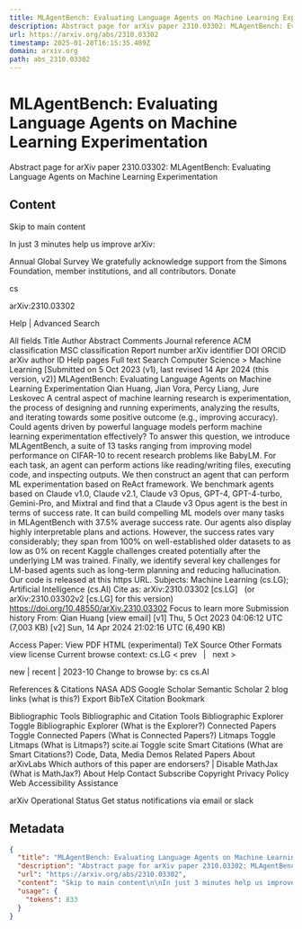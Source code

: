 ```yaml
---
title: MLAgentBench: Evaluating Language Agents on Machine Learning Experimentation
description: Abstract page for arXiv paper 2310.03302: MLAgentBench: Evaluating Language Agents on Machine Learning Experimentation
url: https://arxiv.org/abs/2310.03302
timestamp: 2025-01-20T16:15:35.489Z
domain: arxiv.org
path: abs_2310.03302
---
```


# MLAgentBench: Evaluating Language Agents on Machine Learning Experimentation


Abstract page for arXiv paper 2310.03302: MLAgentBench: Evaluating Language Agents on Machine Learning Experimentation


## Content

Skip to main content

In just 3 minutes help us improve arXiv:

Annual Global Survey
We gratefully acknowledge support from the Simons Foundation, member institutions, and all contributors.
Donate
>
cs
>
arXiv:2310.03302

Help | Advanced Search

All fields
Title
Author
Abstract
Comments
Journal reference
ACM classification
MSC classification
Report number
arXiv identifier
DOI
ORCID
arXiv author ID
Help pages
Full text
Search
Computer Science > Machine Learning
[Submitted on 5 Oct 2023 (v1), last revised 14 Apr 2024 (this version, v2)]
MLAgentBench: Evaluating Language Agents on Machine Learning Experimentation
Qian Huang, Jian Vora, Percy Liang, Jure Leskovec
A central aspect of machine learning research is experimentation, the process of designing and running experiments, analyzing the results, and iterating towards some positive outcome (e.g., improving accuracy). Could agents driven by powerful language models perform machine learning experimentation effectively? To answer this question, we introduce MLAgentBench, a suite of 13 tasks ranging from improving model performance on CIFAR-10 to recent research problems like BabyLM. For each task, an agent can perform actions like reading/writing files, executing code, and inspecting outputs. We then construct an agent that can perform ML experimentation based on ReAct framework. We benchmark agents based on Claude v1.0, Claude v2.1, Claude v3 Opus, GPT-4, GPT-4-turbo, Gemini-Pro, and Mixtral and find that a Claude v3 Opus agent is the best in terms of success rate. It can build compelling ML models over many tasks in MLAgentBench with 37.5% average success rate. Our agents also display highly interpretable plans and actions. However, the success rates vary considerably; they span from 100% on well-established older datasets to as low as 0% on recent Kaggle challenges created potentially after the underlying LM was trained. Finally, we identify several key challenges for LM-based agents such as long-term planning and reducing hallucination. Our code is released at this https URL.
Subjects:	Machine Learning (cs.LG); Artificial Intelligence (cs.AI)
Cite as:	arXiv:2310.03302 [cs.LG]
 	(or arXiv:2310.03302v2 [cs.LG] for this version)
 	
https://doi.org/10.48550/arXiv.2310.03302
Focus to learn more
Submission history
From: Qian Huang [view email]
[v1] Thu, 5 Oct 2023 04:06:12 UTC (7,003 KB)
[v2] Sun, 14 Apr 2024 21:02:16 UTC (6,490 KB)

Access Paper:
View PDF
HTML (experimental)
TeX Source
Other Formats
view license
Current browse context:
cs.LG
< prev   |   next >

new | recent | 2023-10
Change to browse by:
cs
cs.AI

References & Citations
NASA ADS
Google Scholar
Semantic Scholar
2 blog links (what is this?)
Export BibTeX Citation
Bookmark
 
Bibliographic Tools
Bibliographic and Citation Tools
Bibliographic Explorer Toggle
Bibliographic Explorer (What is the Explorer?)
Connected Papers Toggle
Connected Papers (What is Connected Papers?)
Litmaps Toggle
Litmaps (What is Litmaps?)
scite.ai Toggle
scite Smart Citations (What are Smart Citations?)
Code, Data, Media
Demos
Related Papers
About arXivLabs
Which authors of this paper are endorsers? | Disable MathJax (What is MathJax?)
About
Help
Contact
Subscribe
Copyright
Privacy Policy
Web Accessibility Assistance

arXiv Operational Status 
Get status notifications via email or slack

## Metadata

```json
{
  "title": "MLAgentBench: Evaluating Language Agents on Machine Learning Experimentation",
  "description": "Abstract page for arXiv paper 2310.03302: MLAgentBench: Evaluating Language Agents on Machine Learning Experimentation",
  "url": "https://arxiv.org/abs/2310.03302",
  "content": "Skip to main content\n\nIn just 3 minutes help us improve arXiv:\n\nAnnual Global Survey\nWe gratefully acknowledge support from the Simons Foundation, member institutions, and all contributors.\nDonate\n>\ncs\n>\narXiv:2310.03302\n\nHelp | Advanced Search\n\nAll fields\nTitle\nAuthor\nAbstract\nComments\nJournal reference\nACM classification\nMSC classification\nReport number\narXiv identifier\nDOI\nORCID\narXiv author ID\nHelp pages\nFull text\nSearch\nComputer Science > Machine Learning\n[Submitted on 5 Oct 2023 (v1), last revised 14 Apr 2024 (this version, v2)]\nMLAgentBench: Evaluating Language Agents on Machine Learning Experimentation\nQian Huang, Jian Vora, Percy Liang, Jure Leskovec\nA central aspect of machine learning research is experimentation, the process of designing and running experiments, analyzing the results, and iterating towards some positive outcome (e.g., improving accuracy). Could agents driven by powerful language models perform machine learning experimentation effectively? To answer this question, we introduce MLAgentBench, a suite of 13 tasks ranging from improving model performance on CIFAR-10 to recent research problems like BabyLM. For each task, an agent can perform actions like reading/writing files, executing code, and inspecting outputs. We then construct an agent that can perform ML experimentation based on ReAct framework. We benchmark agents based on Claude v1.0, Claude v2.1, Claude v3 Opus, GPT-4, GPT-4-turbo, Gemini-Pro, and Mixtral and find that a Claude v3 Opus agent is the best in terms of success rate. It can build compelling ML models over many tasks in MLAgentBench with 37.5% average success rate. Our agents also display highly interpretable plans and actions. However, the success rates vary considerably; they span from 100% on well-established older datasets to as low as 0% on recent Kaggle challenges created potentially after the underlying LM was trained. Finally, we identify several key challenges for LM-based agents such as long-term planning and reducing hallucination. Our code is released at this https URL.\nSubjects:\tMachine Learning (cs.LG); Artificial Intelligence (cs.AI)\nCite as:\tarXiv:2310.03302 [cs.LG]\n \t(or arXiv:2310.03302v2 [cs.LG] for this version)\n \t\nhttps://doi.org/10.48550/arXiv.2310.03302\nFocus to learn more\nSubmission history\nFrom: Qian Huang [view email]\n[v1] Thu, 5 Oct 2023 04:06:12 UTC (7,003 KB)\n[v2] Sun, 14 Apr 2024 21:02:16 UTC (6,490 KB)\n\nAccess Paper:\nView PDF\nHTML (experimental)\nTeX Source\nOther Formats\nview license\nCurrent browse context:\ncs.LG\n< prev   |   next >\n\nnew | recent | 2023-10\nChange to browse by:\ncs\ncs.AI\n\nReferences & Citations\nNASA ADS\nGoogle Scholar\nSemantic Scholar\n2 blog links (what is this?)\nExport BibTeX Citation\nBookmark\n \nBibliographic Tools\nBibliographic and Citation Tools\nBibliographic Explorer Toggle\nBibliographic Explorer (What is the Explorer?)\nConnected Papers Toggle\nConnected Papers (What is Connected Papers?)\nLitmaps Toggle\nLitmaps (What is Litmaps?)\nscite.ai Toggle\nscite Smart Citations (What are Smart Citations?)\nCode, Data, Media\nDemos\nRelated Papers\nAbout arXivLabs\nWhich authors of this paper are endorsers? | Disable MathJax (What is MathJax?)\nAbout\nHelp\nContact\nSubscribe\nCopyright\nPrivacy Policy\nWeb Accessibility Assistance\n\narXiv Operational Status \nGet status notifications via email or slack",
  "usage": {
    "tokens": 833
  }
}
```
